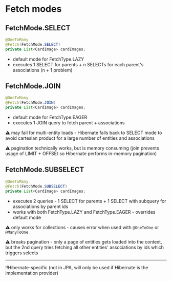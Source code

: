 # Fetch modes

## FetchMode.SELECT
```java
@OneToMany
@Fetch(FetchMode.SELECT)
private List<CardImage> cardImages;
```
- default mode for FetchType.LAZY 
- executes 1 SELECT for parents + n SELECTs for each parent's associations (n + 1 problem)

## FetchMode.JOIN
```java
@OneToMany
@Fetch(FetchMode.JOIN)
private List<CardImage> cardImages;
```
- default mode for FetchType.EAGER
- executes 1 JOIN query to fetch parent + associations

⚠️ may fail for multi-entity loads - Hibernate falls back to SELECT mode to avoid cartesian product for a large number of entities and associations  
  
⚠️ pagination technically works, but is memory consuming (join prevents usage of LIMIT + OFFSEt so Hibernate performs in-memory pagination)  


## FetchMode.SUBSELECT
```java
@OneToMany
@Fetch(FetchMode.SUBSELECT)
private List<CardImage> cardImages;
```
- executes 2 queries - 1 SELECT for parents + 1 SELECT with subquery for associations by parent ids
- works with both FetchType.LAZY and FetchType.EAGER - overrides default mode

⚠️ only works for collections - causes error when used with `@OneToOne` or `@ManyToOne`  
  
⚠️ breaks pagination - only a page of entities gets loaded into the context, but the 2nd query tries fetching all other entities' associations by ids which triggers selects  

---

‼️Hibernate-specific (not in JPA, will only be used if Hibernate is the implementation provider)
